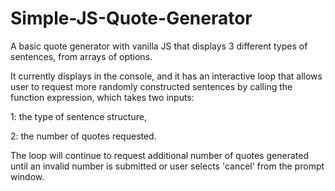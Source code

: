 # Simple-JS-Quote-Generator
A basic quote generator with vanilla JS that displays 3 different types of sentences, from arrays of options. 

It currently displays in the console, and it has an interactive loop that allows user to request more randomly constructed sentences by calling the function expression, which takes two inputs: 

1: the type of sentence structure, 

2: the number of quotes requested. 

The loop will continue to request additional number of quotes generated until an invalid number is submitted or user selects 'cancel' from the prompt window.
